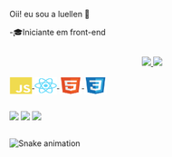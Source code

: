 

Oii! eu sou a luellen 👋

-🎓Iniciante em front-end

##
<div align="center">
  <a href="https://github.com/luellenrayol">
  <img height="180em" src="https://github-readme-stats.vercel.app/api?username=luellenrayol&show_icons=true&theme=dracula&include_all_commits=true&count_private=true"/>
  <img height="180em" src="https://github-readme-stats.vercel.app/api/top-langs/?username=luellenrayol&layout=compact&langs_count=7&theme=dracula"/>
</div>

<div 
  style="display: inline_block"><br>
  <img align="center" alt="Js" height="30" width="40" src="https://raw.githubusercontent.com/devicons/devicon/master/icons/javascript/javascript-plain.svg">
  <img align="center" alt="React" height="30" width="40" src="https://raw.githubusercontent.com/devicons/devicon/master/icons/react/react-original.svg">
  <img align="center" alt="HTML" height="30" width="40" src="https://raw.githubusercontent.com/devicons/devicon/master/icons/html5/html5-original.svg">
  <img align="center" alt="CSS" height="30" width="40" src="https://raw.githubusercontent.com/devicons/devicon/master/icons/css3/css3-original.svg">
</div>

##

 <div>
<a href="https://instagram.com/luellen_rayol-" target="_blank"><img src="https://img.shields.io/badge/-Instagram-%23E4405F?style=for-the-badge&logo=instagram&logoColor=white" target="_blank"></a>
<a href = "mailto:lucarayol.ap@gmail.com"><img src="https://img.shields.io/badge/-Gmail-%23333?style=for-the-badge&logo=gmail&logoColor=white" target="_blank"></a>
  <a href="https://www.linkedin.com/in//luellen-rayol-836a97243/" target="_blank"><img src="https://img.shields.io/badge/-LinkedIn-%230077B5?style=for-the-badge&logo=linkedin&logoColor=white" target="_blank"></a> 
  </div>
  
  ##
  
  
  ![Snake animation](https://github.com/luellenrayol/luellen/blob/output/github-contribution-grid-snake.svg)
